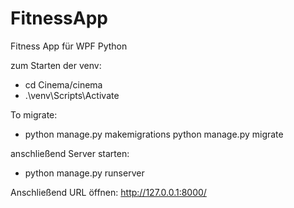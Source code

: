 # FitnessApp
Fitness App für WPF Python


zum Starten der venv:
- cd Cinema/cinema
- .\venv\Scripts\Activate

To migrate:
- python manage.py makemigrations
python manage.py migrate

anschließend Server starten:
- python manage.py runserver

Anschließend URL öffnen:
http://127.0.0.1:8000/